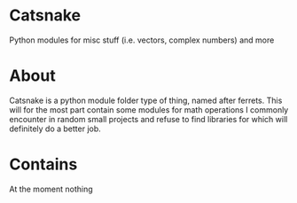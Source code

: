 # Catsnake
Python modules for misc stuff (i.e. vectors, complex numbers) and more

# About
Catsnake is a python module folder type of thing, named after ferrets.
This will for the most part contain some modules for math operations I commonly encounter in random small projects and refuse to find libraries for which will definitely do a better job.

# Contains
At the moment nothing
